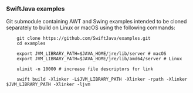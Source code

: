 
### SwiftJava examples

Git submodule containing AWT and Swing examples intended to be cloned
separately to build on Linux or macOS using the following commands:

```Shell
    git clone https://github.com/SwiftJava/examples.git
    cd examples

    export JVM_LIBRARY_PATH=$JAVA_HOME/jre/lib/server # macOS
    export JVM_LIBRARY_PATH=$JAVA_HOME/jre/lib/amd64/server # Linux

    ulimit -n 10000 # increase file descriptors for link
    
    swift build -Xlinker -L$JVM_LIBRARY_PATH -Xlinker -rpath -Xlinker $JVM_LIBRARY_PATH -Xlinker -ljvm
```
